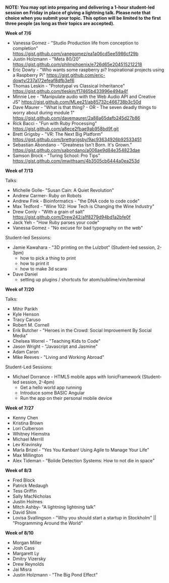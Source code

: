 **NOTE: You may opt into preparing and delivering a 1-hour student-led session on Friday in place of giving a lightning talk. Please note that choice when you submit your topic. This option will be limited to the first three people (as long as their topics are accepted).**

**Week of 7/6**

* Vanessa Gomez - "Studio Production life from conception to completion" https://gist.github.com/vanegomez/ea1a06cd5ee5986cf29b
* Justin Holzmann - "Meta 80/20" https://gist.github.com/philmphoenix/e726d65e204515212218
* Eric Dowty - "Who wants some raspberry pi? Inspirational projects using a Raspberry Pi" https://gist.github.com/eric-dowty/237a172efeaf8dfb3ef6
* Thomas Leskin - "Prototypal vs Classical Inheritance" https://gist.github.com/tleskin/f17465b433996e494a4f
* Minnie Lee - "Manipulate audio with the Web Audio API and Creative JS" https://gist.github.com/MLee21/ab85732c466738b3c50d
* Dave Maurer - "What is that thing? - OR - The seven deadly things to worry about during module 1" https://gist.github.com/davemaurer/2a88a65dafb245d27b86
* Rick Bacci - "Fun with Ruby Processing" https://gist.github.com/a8ece2fbae9ab958bd9f.git
* Brett Grigsby - "VR: The Next Big Platform" https://gist.github.com/brettgrigsby/9ac93634926b92533451
* Sebastian Abondano - "Greatness Isn't Born. It's Grown." https://gist.github.com/sabondano/a006ae9d84e354823dae
* Samson Brock - "Turing School: Pro Tips" https://gist.github.com/imwithsam/4b3505cb6444a0ea253d

**Week of 7/13**

Talks:

* Michelle Golle- "Susan Cain: A Quiet Revolution"
* Andrew Carmer- Ruby on Robots
* Andrew Fink - Bioinformatics - "the DNA code to code code"
* Max Tedford - "Wine 102: How Tech is Changing the Wine Industry"
* Drew Conly - "With a grain of salt" https://gist.github.com/Drew242/a1f8279d94bd1a2bfe0f
* Jack Yeh - "How Ruby parses your code"
* Vanessa Gomez - "No excuse for bad typography on the web"

Student-led Sessions:

* Jamie Kawahara - "3D printing on the Lulzbot" (Student-led session, 2-3pm)
  - how to pick a thing to print
  - how to print it
  - how to make 3d scans
* Dave Daniel
  - setting up plugins / shortcuts for atom/sublime/vim/terminal


**Week of 7/20**

Talks: 

* Mihir Parikh
* Kyle Henson
* Tracy Caruso
* Robert M. Cornell
* Erik Butcher - "Heroes in the Crowd: Social Improvement By Social Media"
* Chelsea Worrel - "Teaching Kids to Code"
* Jason Wright - "Javascript and Jasmine"
* Adam Caron
* Mike Reeves - "Living and Working Abroad"

Student-Led Sessions:

* Michael Dorrance - HTML5 mobile apps with IonicFramework (Student-led session, 2-4pm)
  - Get a hello world app running
  - Introduce some BASIC Angular 
  - Run the app on their personal mobile device 

**Week of 7/27**

* Kenny Chen
* Kristina Brown
* Lori Culberson
* Whitney Hiemstra
* Michael Merrill
* Lev Kravinsky
* Marla Brizel - "Yes You Kanban! Using Agile to Manage Your Life"
* Max Millington
* Alex Tideman - "Bolide Detection Systems: How to not die in space"

**Week of 8/3**

* Fred Block
* Patrick Medaugh
* Tess Griffin
* Sally MacNicholas
* Justin Holmes
* Mitch Ashby- "A lightning lightning talk"
* David Shim
* Lovisa Svallingson - "Why you should start a startup in Stockholm" || "Programming Around the World" 

**Week of 8/10**

* Morgan Miller
* Josh Cass
* Margarett Ly
* Dmitry Vizersky
* Drew Reynolds
* Jai Misra
* Justin Holzmann - "The Big Pond Effect"
